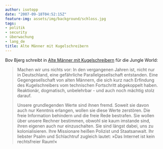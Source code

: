 ```yaml
---
author: isotopp
date: "2007-09-18T04:52:15Z"
feature-img: assets/img/background/schloss.jpg
tags:
- politik
- security
- überwachung
- lang_de
title: Alte Männer mit Kugelschreibern
---
```

Bov Bjerg schreibt in 
[Alte Männer mit Kugelschreibern](http://jungle-world.com/seiten/2007/36/10551.php) für die Jungle World: 

> Machen wir uns nichts vor: In den vergangenen Jahren ist, nicht nur in
> Deutschland, eine gefährliche Parallelgesellschaft entstanden. Eine
> Gegengesellschaft von alten Männern, die sich kurz nach Erfindung des
> Kugelschreibers vom technischen Fortschritt abgekoppelt haben. Reaktionär,
> dogmatisch, unbelehrbar - und auch noch mächtig stolz darauf. 
>
> Unsere grundlegenden Werte sind ihnen fremd. Soweit sie davon auch nur
> Kenntnis erlangen, wollen sie diese Werte zerstören. Die freie Information
> behindern und die freie Rede bestrafen. Sie wollen über unsere Rechner
> bestimmen, obwohl sie kaum imstande sind, ihren eigenen auch nur
> einzuschalten. Sie sind längst dabei, uns zu kolonialisieren. Ihre
> Missionare heißen Polizist und Staatsanwalt. Ihr liebster Psalm und
> Schlachtruf zugleich lautet: »Das Internet ist kein rechtsfreier
> Raum!«
